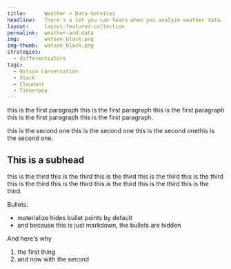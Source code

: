 ```yaml
---
title:      Weather + Data Services
headline:   There's a lot you can learn when you analyze weather data.
layout:     layout-featured-collection
permalink:  weather-and-data
img:        watson_black.png
img-thumb:  watson_black.png
strategies: 
  - differentiators
tags: 
  - Watson Conversation
  - Slack
  - Cloudant
  - Tinkerpop
---
```


this is the first paragraph this is the first paragraph this is the first paragraph this is the first paragraph this is the first paragraph.

this is the second one this is the second one this is the second onethis is the second one.

## This is a subhead

this is the third this is the third this is the third this is the third this is the third this is the third this is the third this is the third this is the third this is the third.

Bullets:
- materialize hides bullet points by default
- and because this is just markdown, the bullets are hidden

And here's why

1. the first thing
2. and now with the second